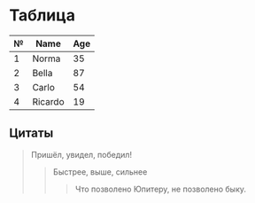 # Таблица
|№|Name|Age
|-|----|---
1|Norma|35
2|Bella|87
3|Carlo|54
4|Ricardo|19

## Цитаты

> Пришёл, увидел, победил!
>> Быстрее, выше, сильнее
>>> Что позволено Юпитеру, не позволено быку.

